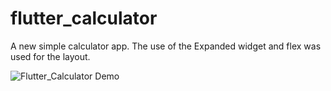 # flutter_calculator

A new simple calculator app. The use of the Expanded widget and flex was used for the layout. 

<img src="/images/demo.gif" alt="Flutter_Calculator Demo">  
